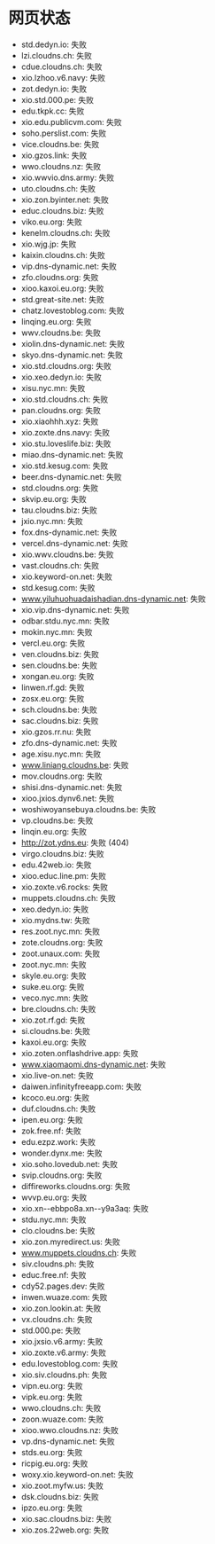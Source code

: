# 网页状态
- std.dedyn.io: 失败
- lzi.cloudns.ch: 失败
- cdue.cloudns.ch: 失败
- xio.lzhoo.v6.navy: 失败
- zot.dedyn.io: 失败
- xio.std.000.pe: 失败
- edu.tkpk.cc: 失败
- xio.edu.publicvm.com: 失败
- soho.perslist.com: 失败
- vice.cloudns.be: 失败
- xio.gzos.link: 失败
- wwo.cloudns.nz: 失败
- xio.wwvio.dns.army: 失败
- uto.cloudns.ch: 失败
- xio.zon.byinter.net: 失败
- educ.cloudns.biz: 失败
- viko.eu.org: 失败
- kenelm.cloudns.ch: 失败
- xio.wjg.jp: 失败
- kaixin.cloudns.ch: 失败
- vip.dns-dynamic.net: 失败
- zfo.cloudns.org: 失败
- xioo.kaxoi.eu.org: 失败
- std.great-site.net: 失败
- chatz.lovestoblog.com: 失败
- linqing.eu.org: 失败
- wwv.cloudns.be: 失败
- xiolin.dns-dynamic.net: 失败
- skyo.dns-dynamic.net: 失败
- xio.std.cloudns.org: 失败
- xio.xeo.dedyn.io: 失败
- xisu.nyc.mn: 失败
- xio.std.cloudns.ch: 失败
- pan.cloudns.org: 失败
- xio.xiaohhh.xyz: 失败
- xio.zoxte.dns.navy: 失败
- xio.stu.loveslife.biz: 失败
- miao.dns-dynamic.net: 失败
- xio.std.kesug.com: 失败
- beer.dns-dynamic.net: 失败
- std.cloudns.org: 失败
- skvip.eu.org: 失败
- tau.cloudns.biz: 失败
- jxio.nyc.mn: 失败
- fox.dns-dynamic.net: 失败
- vercel.dns-dynamic.net: 失败
- xio.wwv.cloudns.be: 失败
- vast.cloudns.ch: 失败
- xio.keyword-on.net: 失败
- std.kesug.com: 失败
- www.yiluhuohuadaishadian.dns-dynamic.net: 失败
- xio.vip.dns-dynamic.net: 失败
- odbar.stdu.nyc.mn: 失败
- mokin.nyc.mn: 失败
- vercl.eu.org: 失败
- ven.cloudns.biz: 失败
- sen.cloudns.be: 失败
- xongan.eu.org: 失败
- linwen.rf.gd: 失败
- zosx.eu.org: 失败
- sch.cloudns.be: 失败
- sac.cloudns.biz: 失败
- xio.gzos.rr.nu: 失败
- zfo.dns-dynamic.net: 失败
- age.xisu.nyc.mn: 失败
- www.liniang.cloudns.be: 失败
- mov.cloudns.org: 失败
- shisi.dns-dynamic.net: 失败
- xioo.jxios.dynv6.net: 失败
- woshiwoyansebuya.cloudns.be: 失败
- vp.cloudns.be: 失败
- linqin.eu.org: 失败
- http://zot.ydns.eu: 失败 (404)
- virgo.cloudns.biz: 失败
- edu.42web.io: 失败
- xioo.educ.line.pm: 失败
- xio.zoxte.v6.rocks: 失败
- muppets.cloudns.ch: 失败
- xeo.dedyn.io: 失败
- xio.mydns.tw: 失败
- res.zoot.nyc.mn: 失败
- zote.cloudns.org: 失败
- zoot.unaux.com: 失败
- zoot.nyc.mn: 失败
- skyle.eu.org: 失败
- suke.eu.org: 失败
- veco.nyc.mn: 失败
- bre.cloudns.ch: 失败
- xio.zot.rf.gd: 失败
- si.cloudns.be: 失败
- kaxoi.eu.org: 失败
- xio.zoten.onflashdrive.app: 失败
- www.xiaomaomi.dns-dynamic.net: 失败
- xio.live-on.net: 失败
- daiwen.infinityfreeapp.com: 失败
- kcoco.eu.org: 失败
- duf.cloudns.ch: 失败
- ipen.eu.org: 失败
- zok.free.nf: 失败
- edu.ezpz.work: 失败
- wonder.dynx.me: 失败
- xio.soho.lovedub.net: 失败
- svip.cloudns.org: 失败
- diffireworks.cloudns.org: 失败
- wvvp.eu.org: 失败
- xio.xn--ebbpo8a.xn--y9a3aq: 失败
- stdu.nyc.mn: 失败
- clo.cloudns.be: 失败
- xio.zon.myredirect.us: 失败
- www.muppets.cloudns.ch: 失败
- siv.cloudns.ph: 失败
- educ.free.nf: 失败
- cdy52.pages.dev: 失败
- inwen.wuaze.com: 失败
- xio.zon.lookin.at: 失败
- vx.cloudns.ch: 失败
- std.000.pe: 失败
- xio.jxsio.v6.army: 失败
- xio.zoxte.v6.army: 失败
- edu.lovestoblog.com: 失败
- xio.siv.cloudns.ph: 失败
- vipn.eu.org: 失败
- vipk.eu.org: 失败
- wwo.cloudns.ch: 失败
- zoon.wuaze.com: 失败
- xioo.wwo.cloudns.nz: 失败
- vp.dns-dynamic.net: 失败
- stds.eu.org: 失败
- ricpig.eu.org: 失败
- woxy.xio.keyword-on.net: 失败
- xio.zoot.myfw.us: 失败
- dsk.cloudns.biz: 失败
- ipzo.eu.org: 失败
- xio.sac.cloudns.biz: 失败
- xio.zos.22web.org: 失败
